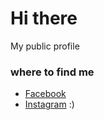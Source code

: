 # Hi there
My public profile 
### where to find me
- [Facebook](https://www.facebook.com/luis.gonzalesventura.524)
- [Instagram](https://www.instagram.com/luisgonzalesv_/)
:)
